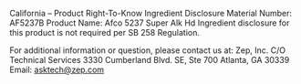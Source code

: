  
 
 
California – Product Right-To-Know Ingredient Disclosure 
Material Number: AF5237B 
Product Name: Afco 5237 Super Alk Hd 
Ingredient disclosure for this product is not required per SB 258 Regulation. 
 
For additional information or question, please contact us at: 
Zep, Inc. 
C/O Technical Services 
3330 Cumberland Blvd. SE, Ste 700 
Atlanta, GA 30339 
Email: asktech@zep.com 
 
 
 
 
